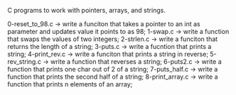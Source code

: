 C programs to work with pointers, arrays, and strings.

0-reset_to_98.c -> write a funciton that takes a pointer to an int as parameter and updates value it points to as 98;
1-swap.c -> write a function that swaps the values of two integers;
2-strlen.c -> write a funciton that returns the length of a string;
3-puts.c -> write a fucntion that prints a string;
4-print_rev.c -> write a funciton that prints a string in reverse;
5-rev_string.c -> write a function that reverses a string;
6-puts2.c -> write a function that prints one char out of 2 of a string;
7-puts_half.c -> write a function that prints the second half of a string;
8-print_array.c -> write a function that prints n elements of an array;
